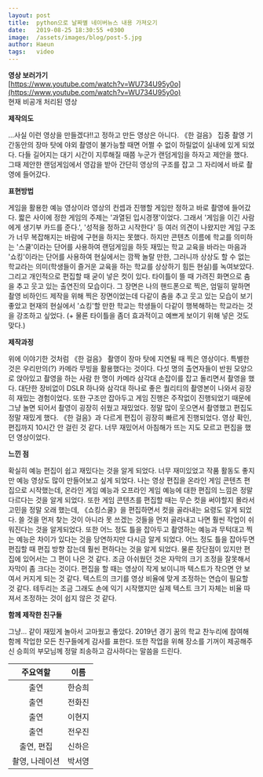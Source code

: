 ```yaml
---
layout: post
title:  python으로 날짜별 네이버뉴스 내용 가져오기
date:   2019-08-25 18:30:55 +0300
image:  /assets/images/blog/post-5.jpg
author: Haeun
tags:   video
---
```


**영상 보러가기** <br>
[https://www.youtube.com/watch?v=WU734U95y0o](https://www.youtube.com/watch?v=WU734U95y0o)
<br>현재 비공개 처리된 영상
 
**제작의도**

...사실 이런 영상을 만들겠다!!고 정하고 만든 영상은 아니다. 《한 걸음》 집중 촬영 기간동안의 장마 탓에 야외 촬영이 불가능할 때면 어쩔 수 없이 하릴없이 실내에 있게 되었다. 다들 길어지는 대기 시간이 지루해질 때쯤 누군가 랜덤게임을 하자고 제안을 했다. 그때 제안한 랜덤게임에서 영감을 받아 간단히 영상의 구조를 잡고 그 자리에서 바로 촬영에 들어갔다. 

**표현방법**

게임을 활용한 예능 영상이라 영상의 컨셉과 진행할 게임만 정하고 바로 촬영에 들어갔다. 짧은 사이에 정한 게임의 주제는 '과열된 입시경쟁'이었다. 그래서 '게임을 이긴 사람에게 생기부 카드를 준다.', '성적을 정하고 시작한다' 등 여러 의견이 나왔지만 게임 구조가 너무 복잡해지는 바람에 구현을 하지는 못했다. 하지만 콘텐츠 이름에 학교를 의미하는 '스쿨'이라는 단어를 사용하여 랜덤게임을 하듯 재밌는 학교 교육을 바라는 마음과 '쇼킹'이라는 단어를 사용하여 현실에서는 깜짝 놀랄 만한, 그러니까 상상도 할 수 없는 학교라는 의미(학생들이 즐거운 교육을 하는 학교를 상상하기 힘든 현실)를 녹여보았다. 그리고 개인적으로 편집할 때 굳이 넣은 컷이 있다. 타이틀이 뜰 때 가려진 화면으로 춤을 추고 웃고 있는 출연진의 모습이다. 그 장면은 나의 핸드폰으로 찍은, 엄밀히 말하면 촬영 비하인드 제작을 위해 찍은 장면이었는데 다같이 춤을 추고 웃고 있는 모습이 보기 좋았고 현재의 현실에서 '쇼킹'할 만한 학교는 학생들이 다같이 행복해하는 학교라는 것을 강조하고 싶었다. (+ 물론 타이틀을 좀더 효과적이고 예쁘게 보이기 위해 넣은 것도 맞다.)  

**제작과정**

위에 이야기한 것처럼 《한 걸음》 촬영이 장마 탓에 지연될 때 찍은 영상이다. 특별한 것은 우리만의(?) 카메라 무빙을 활용했다는 것이다. 다섯 명의 출연자들이 반원 모양으로 앉아있고 촬영을 하는 사람 한 명이 카메라 삼각대 손잡이를 잡고 돌리면서 촬영을 했다. 대단한 장비없이 DSLR 하나와 삼각대 하나로 좋은 퀄리티의 촬영본이 나와서 굉장히 재밌는 경험이었다. 또한 구조만 잡아두고 게임 진행은 주작없이 진행되었기 때문에 그냥 놀면 되어서 촬영이 굉장히 쉬웠고 재밌었다. 정말 많이 웃으면서 촬영했고 편집도 정말 재밌게 했다. 《한 걸음》과 다르게 편집이 굉장히 빠르게 진행되었다. 영상 확인, 편집까지 10시간 안 걸린 것 같다. 너무 재밌어서 아침해가 뜨는 지도 모르고 편집을 했던 영상이었다. 

**느낀 점**

확실히 예능 편집이 쉽고 재밌다는 것을 알게 되었다. 너무 재미있었고 작품 활동도 좋지만 예능 영상도 많이 만들어보고 싶게 되었다. 나는 영상 편집을 온라인 게임 콘텐츠 편집으로 시작했는데, 온라인 게임 예능과 오프라인 게임 예능에 대한 편집의 느낌은 정말 다르다는 것을 알게 되었다. 또한 게임 콘텐츠를 편집할 때는 무슨 컷을 써야할지 몰라서 고민을 정말 오래 했는데, 《쇼킹스쿨》을 편집하면서 컷을 골라내는 요령도 알게 되었다. 쓸 것을 먼저 찾는 것이 아니라 못 쓰겠는 것들을 먼저 골라내고 나면 훨씬 작업이 쉬워진다는 것을 알게되었다. 또한 어느 정도 틀을 잡아두고 촬영하는 예능과 무턱대고 찍는 예능은 차이가 있다는 것을 당연하지만 다시금 알게 되었다. 어느 정도 틀을 잡아두면 편집할 때 편집 방향 잡는데 훨씬 편하다는 것을 알게 되었다. 물론 장단점이 있지만 편집에 있어서는 그 편이 나은 것 같다. 조금 아쉬웠던 것은 자막의 크기 조정을 잘못해서 자막이 좀 크다는 것이다. 편집을 할 때는 영상이 작게 보이니까 텍스트가  작으면 안 보여서 커지게 되는 것 같다. 텍스트의 크기를 영상 비율에 맞게 조정하는 연습이 필요할 것 같다. 테두리는 조금 그래도 손에 익기 시작했지만 실제 텍스트 크기 자체는 비율 따져서 조정하는 것이 쉽지 않은 것 같다. 

**함께 제작한 친구들**

그냥... 같이 재밌게 놀아서 고마웠고 좋았다. 2019년 경기 꿈의 학교 찬누리에 참여해 함께 작업한 모든 친구들에게 감사를 표한다. 또한 작업을 위해 장소를 기꺼이 제공해주신 승희의 부모님께 정말 죄송하고 감사하다는 말씀을 드린다.

| 주요역할 | 이름 | 
|:-----:|:----:|
| 출연 | 한승희 | 
| 출연 | 전화진 | 
| 출연 | 이현지 |  
| 출연 | 전우진 | 
| 출연, 편집 | 신하은 | 
| 촬영, 나레이션 | 박서영 |  

